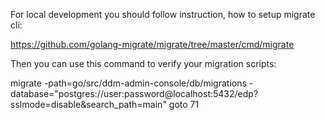For local development you should follow instruction, how to setup migrate cli:

https://github.com/golang-migrate/migrate/tree/master/cmd/migrate

Then you can use this command to verify your migration scripts:

migrate -path=go/src/ddm-admin-console/db/migrations -database="postgres://user:password@localhost:5432/edp?sslmode=disable&search_path=main" goto 71
